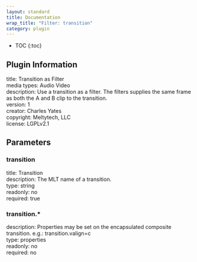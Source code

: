 ```yaml
---
layout: standard
title: Documentation
wrap_title: "Filter: transition"
category: plugin
---
```

* TOC
{:toc}

## Plugin Information

title: Transition as Filter  
media types:
Audio  Video  
description: Use a transition as a filter. The filters supplies the same frame as both the A and B clip to the transition.  
version: 1  
creator: Charles Yates  
copyright: Meltytech, LLC  
license: LGPLv2.1  

## Parameters

### transition

title: Transition    
description:
The MLT name of a transition.  
type: string  
readonly: no  
required: true  

### transition.*

  
description:
Properties may be set on the encapsulated composite transition. e.g.: transition.valign=c  
type: properties  
readonly: no  
required: no  

